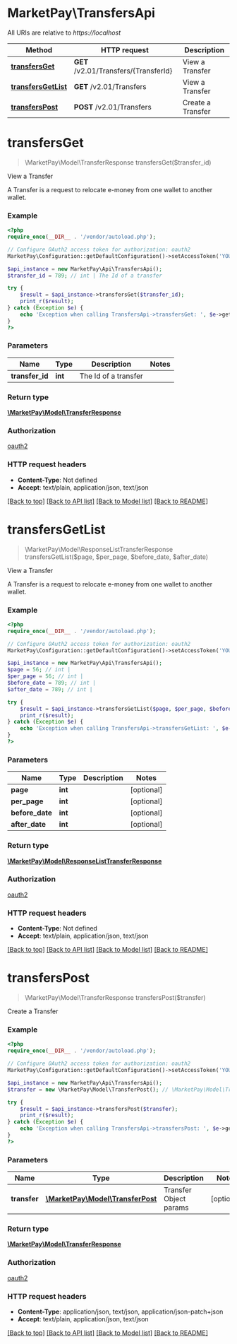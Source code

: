 # MarketPay\TransfersApi

All URIs are relative to *https://localhost*

Method | HTTP request | Description
------------- | ------------- | -------------
[**transfersGet**](TransfersApi.md#transfersGet) | **GET** /v2.01/Transfers/{TransferId} | View a Transfer
[**transfersGetList**](TransfersApi.md#transfersGetList) | **GET** /v2.01/Transfers | View a Transfer
[**transfersPost**](TransfersApi.md#transfersPost) | **POST** /v2.01/Transfers | Create a Transfer


# **transfersGet**
> \MarketPay\Model\TransferResponse transfersGet($transfer_id)

View a Transfer

A Transfer is a request to relocate e-money from one wallet to another wallet.

### Example
```php
<?php
require_once(__DIR__ . '/vendor/autoload.php');

// Configure OAuth2 access token for authorization: oauth2
MarketPay\Configuration::getDefaultConfiguration()->setAccessToken('YOUR_ACCESS_TOKEN');

$api_instance = new MarketPay\Api\TransfersApi();
$transfer_id = 789; // int | The Id of a transfer

try {
    $result = $api_instance->transfersGet($transfer_id);
    print_r($result);
} catch (Exception $e) {
    echo 'Exception when calling TransfersApi->transfersGet: ', $e->getMessage(), PHP_EOL;
}
?>
```

### Parameters

Name | Type | Description  | Notes
------------- | ------------- | ------------- | -------------
 **transfer_id** | **int**| The Id of a transfer |

### Return type

[**\MarketPay\Model\TransferResponse**](../Model/TransferResponse.md)

### Authorization

[oauth2](../../README.md#oauth2)

### HTTP request headers

 - **Content-Type**: Not defined
 - **Accept**: text/plain, application/json, text/json

[[Back to top]](#) [[Back to API list]](../../README.md#documentation-for-api-endpoints) [[Back to Model list]](../../README.md#documentation-for-models) [[Back to README]](../../README.md)

# **transfersGetList**
> \MarketPay\Model\ResponseListTransferResponse transfersGetList($page, $per_page, $before_date, $after_date)

View a Transfer

A Transfer is a request to relocate e-money from one wallet to another wallet.

### Example
```php
<?php
require_once(__DIR__ . '/vendor/autoload.php');

// Configure OAuth2 access token for authorization: oauth2
MarketPay\Configuration::getDefaultConfiguration()->setAccessToken('YOUR_ACCESS_TOKEN');

$api_instance = new MarketPay\Api\TransfersApi();
$page = 56; // int | 
$per_page = 56; // int | 
$before_date = 789; // int | 
$after_date = 789; // int | 

try {
    $result = $api_instance->transfersGetList($page, $per_page, $before_date, $after_date);
    print_r($result);
} catch (Exception $e) {
    echo 'Exception when calling TransfersApi->transfersGetList: ', $e->getMessage(), PHP_EOL;
}
?>
```

### Parameters

Name | Type | Description  | Notes
------------- | ------------- | ------------- | -------------
 **page** | **int**|  | [optional]
 **per_page** | **int**|  | [optional]
 **before_date** | **int**|  | [optional]
 **after_date** | **int**|  | [optional]

### Return type

[**\MarketPay\Model\ResponseListTransferResponse**](../Model/ResponseListTransferResponse.md)

### Authorization

[oauth2](../../README.md#oauth2)

### HTTP request headers

 - **Content-Type**: Not defined
 - **Accept**: text/plain, application/json, text/json

[[Back to top]](#) [[Back to API list]](../../README.md#documentation-for-api-endpoints) [[Back to Model list]](../../README.md#documentation-for-models) [[Back to README]](../../README.md)

# **transfersPost**
> \MarketPay\Model\TransferResponse transfersPost($transfer)

Create a Transfer



### Example
```php
<?php
require_once(__DIR__ . '/vendor/autoload.php');

// Configure OAuth2 access token for authorization: oauth2
MarketPay\Configuration::getDefaultConfiguration()->setAccessToken('YOUR_ACCESS_TOKEN');

$api_instance = new MarketPay\Api\TransfersApi();
$transfer = new \MarketPay\Model\TransferPost(); // \MarketPay\Model\TransferPost | Transfer Object params

try {
    $result = $api_instance->transfersPost($transfer);
    print_r($result);
} catch (Exception $e) {
    echo 'Exception when calling TransfersApi->transfersPost: ', $e->getMessage(), PHP_EOL;
}
?>
```

### Parameters

Name | Type | Description  | Notes
------------- | ------------- | ------------- | -------------
 **transfer** | [**\MarketPay\Model\TransferPost**](../Model/TransferPost.md)| Transfer Object params | [optional]

### Return type

[**\MarketPay\Model\TransferResponse**](../Model/TransferResponse.md)

### Authorization

[oauth2](../../README.md#oauth2)

### HTTP request headers

 - **Content-Type**: application/json, text/json, application/json-patch+json
 - **Accept**: text/plain, application/json, text/json

[[Back to top]](#) [[Back to API list]](../../README.md#documentation-for-api-endpoints) [[Back to Model list]](../../README.md#documentation-for-models) [[Back to README]](../../README.md)

